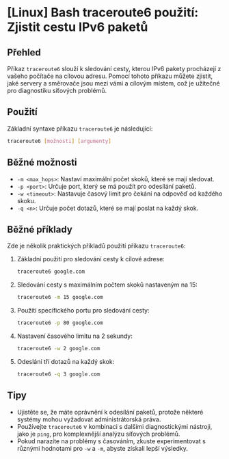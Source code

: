 # [Linux] Bash traceroute6 použití: Zjistit cestu IPv6 paketů

## Přehled
Příkaz `traceroute6` slouží k sledování cesty, kterou IPv6 pakety procházejí z vašeho počítače na cílovou adresu. Pomocí tohoto příkazu můžete zjistit, jaké servery a směrovače jsou mezi vámi a cílovým místem, což je užitečné pro diagnostiku síťových problémů.

## Použití
Základní syntaxe příkazu `traceroute6` je následující:

```bash
traceroute6 [možnosti] [argumenty]
```

## Běžné možnosti
- `-m <max_hops>`: Nastaví maximální počet skoků, které se mají sledovat.
- `-p <port>`: Určuje port, který se má použít pro odesílání paketů.
- `-w <timeout>`: Nastavuje časový limit pro čekání na odpověď od každého skoku.
- `-q <n>`: Určuje počet dotazů, které se mají poslat na každý skok.

## Běžné příklady
Zde je několik praktických příkladů použití příkazu `traceroute6`:

1. Základní použití pro sledování cesty k cílové adrese:
   ```bash
   traceroute6 google.com
   ```

2. Sledování cesty s maximálním počtem skoků nastaveným na 15:
   ```bash
   traceroute6 -m 15 google.com
   ```

3. Použití specifického portu pro sledování cesty:
   ```bash
   traceroute6 -p 80 google.com
   ```

4. Nastavení časového limitu na 2 sekundy:
   ```bash
   traceroute6 -w 2 google.com
   ```

5. Odeslání tří dotazů na každý skok:
   ```bash
   traceroute6 -q 3 google.com
   ```

## Tipy
- Ujistěte se, že máte oprávnění k odesílání paketů, protože některé systémy mohou vyžadovat administrátorská práva.
- Používejte `traceroute6` v kombinaci s dalšími diagnostickými nástroji, jako je `ping`, pro komplexnější analýzu síťových problémů.
- Pokud narazíte na problémy s časováním, zkuste experimentovat s různými hodnotami pro `-w` a `-m`, abyste získali lepší výsledky.